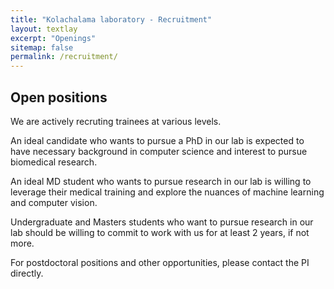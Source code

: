 ```yaml
---
title: "Kolachalama laboratory - Recruitment"
layout: textlay
excerpt: "Openings"
sitemap: false
permalink: /recruitment/
---
```


## Open positions

We are actively recruting trainees at various levels. 

An ideal candidate who wants to pursue a PhD in our lab is expected to have necessary background in computer science and interest to pursue biomedical research. 

An ideal MD student who wants to pursue research in our lab is willing to leverage their medical training and explore the nuances of machine learning and computer vision. 

Undergraduate and Masters students who want to pursue research in our lab should be willing to commit to work with us for at least 2 years, if not more.

For postdoctoral positions and other opportunities, please contact the PI directly.
